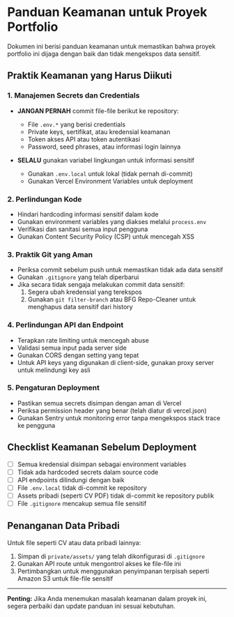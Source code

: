 # Panduan Keamanan untuk Proyek Portfolio

Dokumen ini berisi panduan keamanan untuk memastikan bahwa proyek portfolio ini dijaga dengan baik dan tidak mengekspos data sensitif.

## Praktik Keamanan yang Harus Diikuti

### 1. Manajemen Secrets dan Credentials

- **JANGAN PERNAH** commit file-file berikut ke repository:
  - File `.env.*` yang berisi credentials
  - Private keys, sertifikat, atau kredensial keamanan
  - Token akses API atau token autentikasi
  - Password, seed phrases, atau informasi login lainnya

- **SELALU** gunakan variabel lingkungan untuk informasi sensitif
  - Gunakan `.env.local` untuk lokal (tidak pernah di-commit)
  - Gunakan Vercel Environment Variables untuk deployment

### 2. Perlindungan Kode

- Hindari hardcoding informasi sensitif dalam kode
- Gunakan environment variables yang diakses melalui `process.env`
- Verifikasi dan sanitasi semua input pengguna
- Gunakan Content Security Policy (CSP) untuk mencegah XSS

### 3. Praktik Git yang Aman

- Periksa commit sebelum push untuk memastikan tidak ada data sensitif
- Gunakan `.gitignore` yang telah diperbarui
- Jika secara tidak sengaja melakukan commit data sensitif:
  1. Segera ubah kredensial yang terekspos
  2. Gunakan `git filter-branch` atau BFG Repo-Cleaner untuk menghapus data sensitif dari history

### 4. Perlindungan API dan Endpoint

- Terapkan rate limiting untuk mencegah abuse
- Validasi semua input pada server side
- Gunakan CORS dengan setting yang tepat
- Untuk API keys yang digunakan di client-side, gunakan proxy server untuk melindungi key asli

### 5. Pengaturan Deployment

- Pastikan semua secrets disimpan dengan aman di Vercel
- Periksa permission header yang benar (telah diatur di vercel.json)
- Gunakan Sentry untuk monitoring error tanpa mengekspos stack trace ke pengguna

## Checklist Keamanan Sebelum Deployment

- [ ] Semua kredensial disimpan sebagai environment variables
- [ ] Tidak ada hardcoded secrets dalam source code
- [ ] API endpoints dilindungi dengan baik
- [ ] File `.env.local` tidak di-commit ke repository
- [ ] Assets pribadi (seperti CV PDF) tidak di-commit ke repository publik
- [ ] File `.gitignore` mencakup semua file sensitif

## Penanganan Data Pribadi

Untuk file seperti CV atau data pribadi lainnya:
1. Simpan di `private/assets/` yang telah dikonfigurasi di `.gitignore`
2. Gunakan API route untuk mengontrol akses ke file-file ini
3. Pertimbangkan untuk menggunakan penyimpanan terpisah seperti Amazon S3 untuk file-file sensitif

---

**Penting:** Jika Anda menemukan masalah keamanan dalam proyek ini, segera perbaiki dan update panduan ini sesuai kebutuhan.
